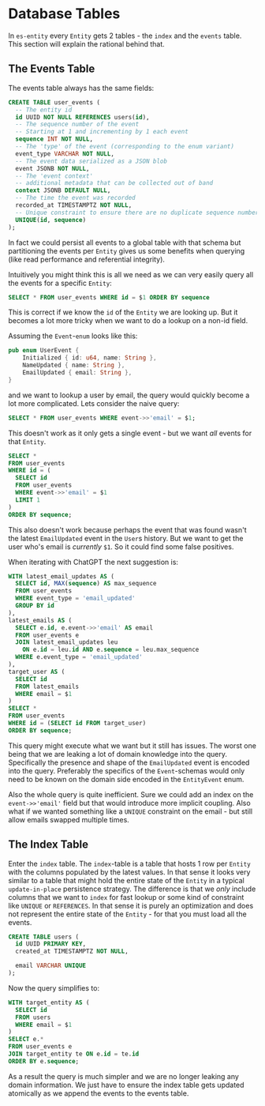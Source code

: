 # Database Tables

In `es-entity` every `Entity` gets 2 tables - the `index` and the `events` table.
This section will explain the rational behind that.

## The Events Table
The events table always has the same fields:

```sql
CREATE TABLE user_events (
  -- The entity id
  id UUID NOT NULL REFERENCES users(id),
  -- The sequence number of the event
  -- Starting at 1 and incrementing by 1 each event
  sequence INT NOT NULL,
  -- The 'type' of the event (corresponding to the enum variant)
  event_type VARCHAR NOT NULL,
  -- The event data serialized as a JSON blob
  event JSONB NOT NULL,
  -- The 'event context'
  -- additional metadata that can be collected out of band
  context JSONB DEFAULT NULL,
  -- The time the event was recorded
  recorded_at TIMESTAMPTZ NOT NULL,
  -- Unique constraint to ensure there are no duplicate sequence numbers
  UNIQUE(id, sequence)
);
```

In fact we could persist all events to a global table with that schema but partitioning the events per `Entity` gives us some benefits when querying (like read performance and referential integrity).

Intuitively you might think this is all we need as we can very easily query all the events for a specific `Entity`:
```sql
SELECT * FROM user_events WHERE id = $1 ORDER BY sequence
```

This is correct if we know the `id` of the `Entity` we are looking up.
But it becomes a lot more tricky when we want to do a lookup on a non-id field.

Assuming the `Event`-`enum` looks like this:
```rust
pub enum UserEvent {
    Initialized { id: u64, name: String },
    NameUpdated { name: String },
    EmailUpdated { email: String },
}
```

and we want to lookup a user by email, the query would quickly become a lot more complicated.
Lets consider the naive query:
```sql
SELECT * FROM user_events WHERE event->>'email' = $1;
```

This doesn't work as it only gets a single event - but we want _all_ events for that `Entity`.
```sql
SELECT *
FROM user_events
WHERE id = (
  SELECT id
  FROM user_events
  WHERE event->>'email' = $1
  LIMIT 1
)
ORDER BY sequence;
```
This also doesn't work because perhaps the event that was found wasn't the latest `EmailUpdated` event in the `User`s history.
But we want to get the user who's email is _currently_ `$1`.
So it could find some false positives.

When iterating with ChatGPT the next suggestion is:
```sql
WITH latest_email_updates AS (
  SELECT id, MAX(sequence) AS max_sequence
  FROM user_events
  WHERE event_type = 'email_updated'
  GROUP BY id
),
latest_emails AS (
  SELECT e.id, e.event->>'email' AS email
  FROM user_events e
  JOIN latest_email_updates leu
    ON e.id = leu.id AND e.sequence = leu.max_sequence
  WHERE e.event_type = 'email_updated'
),
target_user AS (
  SELECT id
  FROM latest_emails
  WHERE email = $1
)
SELECT *
FROM user_events
WHERE id = (SELECT id FROM target_user)
ORDER BY sequence;
```

This query might execute what we want but it still has issues.
The worst one being that we are leaking a lot of domain knowledge into the query.
Specifically the presence and shape of the `EmailUpdated` event is encoded into the query.
Preferably the specifics of the `Event`-schemas would only need to be known on the domain side encoded in the `EntityEvent` enum.

Also the whole query is quite inefficient.
Sure we could add an index on the `event->>'email'` field but that would introduce more implicit coupling.
Also what if we wanted something like a `UNIQUE` constraint on the email - but still allow emails swapped multiple times.

## The Index Table

Enter the `index` table.
The `index`-table is a table that hosts 1 row per `Entity` with the columns populated by the latest values.
In that sense it looks very similar to a table that might hold the entire state of the `Entity` in a typical `update-in-place` persistence strategy.
The difference is that we _only_ include columns that we want to `index` for fast lookup or some kind of constraint like `UNIQUE` or `REFERENCES`.
In that sense it is purely an optimization and does not represent the entire state of the `Entity` - for that you must load all the events.

```sql
CREATE TABLE users (
  id UUID PRIMARY KEY,
  created_at TIMESTAMPTZ NOT NULL,

  email VARCHAR UNIQUE
);
```

Now the query simplifies to:
```sql
WITH target_entity AS (
  SELECT id
  FROM users
  WHERE email = $1
)
SELECT e.*
FROM user_events e
JOIN target_entity te ON e.id = te.id
ORDER BY e.sequence;
```

As a result the query is much simpler and we are no longer leaking any domain information.
We just have to ensure the index table gets updated atomically as we append the events to the events table.
